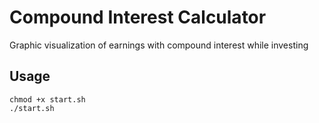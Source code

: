 # Compound Interest Calculator

Graphic visualization of earnings with compound interest while investing

## Usage
```
chmod +x start.sh
./start.sh
```

